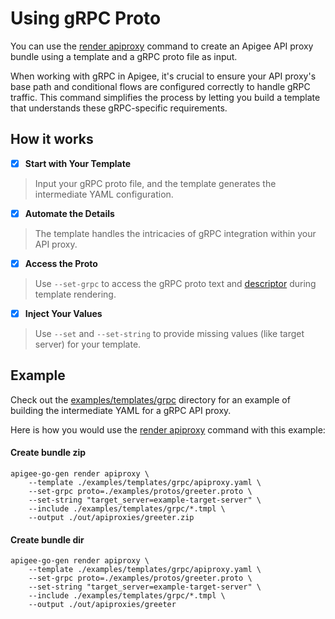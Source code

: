 # Using gRPC Proto
<!--
  Copyright 2024 Google LLC

  Licensed under the Apache License, Version 2.0 (the "License");
  you may not use this file except in compliance with the License.
  You may obtain a copy of the License at

       http://www.apache.org/licenses/LICENSE-2.0

  Unless required by applicable law or agreed to in writing, software
  distributed under the License is distributed on an "AS IS" BASIS,
  WITHOUT WARRANTIES OR CONDITIONS OF ANY KIND, either express or implied.
  See the License for the specific language governing permissions and
  limitations under the License.
-->

You can use the [render apiproxy](./commands/render-apiproxy.md) command to create an Apigee API proxy bundle using a template and a gRPC proto file as input.

When working with gRPC in Apigee, it's crucial to ensure your API proxy's base path and conditional flows are configured
correctly to handle gRPC traffic. This command simplifies the process by letting you build a template that understands
these gRPC-specific requirements.


## How it works

- [x] **Start with Your Template**
> Input your gRPC proto file, and the template generates the intermediate YAML configuration.
- [x] **Automate the Details**
> The template handles the intricacies of gRPC integration within your API proxy.
- [x] **Access the Proto**
> Use `--set-grpc` to access the gRPC proto text and [descriptor](https://pkg.go.dev/google.golang.org/protobuf/types/descriptorpb#FileDescriptorProto) during template rendering.
- [x] **Inject Your Values** 
> Use `--set` and `--set-string` to provide missing values (like target server) for your template.


## Example

Check out the [examples/templates/grpc](https://github.com/micovery/apigee-go-gen/blob/main/examples/templates/grpc/apiproxy.yaml) directory for an example of building the intermediate YAML for a gRPC API proxy.

Here is how you would use the [render apiproxy](./commands/render-apiproxy.md) command with this example:

#### Create bundle zip
```shell
apigee-go-gen render apiproxy \
    --template ./examples/templates/grpc/apiproxy.yaml \
    --set-grpc proto=./examples/protos/greeter.proto \
    --set-string "target_server=example-target-server" \
    --include ./examples/templates/grpc/*.tmpl \
    --output ./out/apiproxies/greeter.zip
```

#### Create bundle dir
```shell
apigee-go-gen render apiproxy \
    --template ./examples/templates/grpc/apiproxy.yaml \
    --set-grpc proto=./examples/protos/greeter.proto \
    --set-string "target_server=example-target-server" \
    --include ./examples/templates/grpc/*.tmpl \
    --output ./out/apiproxies/greeter
```